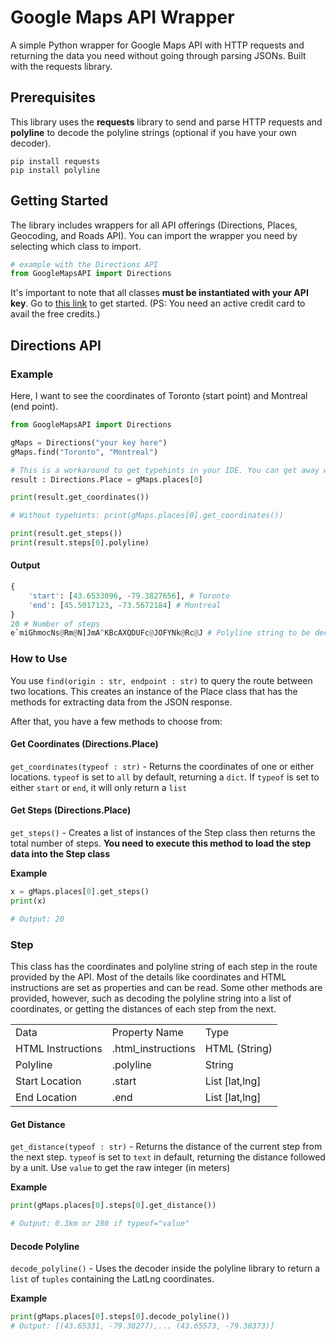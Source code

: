 # Google Maps API Wrapper
A simple Python wrapper for Google Maps API with HTTP requests and returning
the data you need without going through parsing JSONs. Built with the
requests library.

## Prerequisites
This library uses the **requests** library to send and parse HTTP requests and
**polyline** to decode the polyline strings (optional if you have your own
decoder).
```text
pip install requests
pip install polyline
```

## Getting Started
The library includes wrappers for all API offerings (Directions, Places, 
Geocoding, and Roads API). You can import the wrapper you need by selecting
which class to import.
```python
# example with the Directions API
from GoogleMapsAPI import Directions
```
It's important to note that all classes **must be instantiated with your API
key**. Go to [this link](https://console.cloud.google.com/) to get started.
(PS: You need an active credit card to avail the free credits.)
## Directions API
### Example
Here, I want to see the coordinates of Toronto (start point) and Montreal
(end point).
```python
from GoogleMapsAPI import Directions

gMaps = Directions("your key here")
gMaps.find("Toronto", "Montreal")

# This is a workaround to get typehints in your IDE. You can get away without it.
result : Directions.Place = gMaps.places[0]

print(result.get_coordinates())

# Without typehints: print(gMaps.places[0].get_coordinates())

print(result.get_steps())
print(result.steps[0].polyline)
```

#### Output
```python
{
    'start': [43.6533096, -79.3827656], # Toronto
    'end': [45.5017123, -73.5672184] # Montreal
}
20 # Number of steps
e`miGhmocNs@Rm@N]JmA^KBcAXQDUFc@JOFYNk@Rc@J # Polyline string to be decoded
```

### How to Use

You use ``find(origin : str, endpoint : str)`` to query the route between
two locations. This creates an instance of the Place class that has the methods
for extracting data from the JSON response.

After that, you have a few methods to choose from:

#### Get Coordinates (Directions.Place)
``get_coordinates(typeof : str)`` - Returns the coordinates of one or either
locations. ``typeof`` is set to ``all`` by default, returning a ``dict``. If
``typeof`` is set to either ``start`` or ``end``, it will only return a ``list``

#### Get Steps (Directions.Place)
``get_steps()`` - Creates a list of instances of the Step class then returns
the total number of steps. **You need to execute this method to load the
step data into the Step class**

**Example**
```python
x = gMaps.places[0].get_steps()
print(x)

# Output: 20
```

### Step

This class has the coordinates and polyline string of each step in the route
provided by the API. Most of the details like coordinates and HTML instructions
are set as properties and can be read. Some other methods are provided, however,
such as decoding the polyline string into a list of coordinates, or getting the
distances of each step from the next.

<table>
  <tr><td>Data</td><td>Property Name</td><td>Type</td></tr>
  <tr><td>HTML Instructions</td><td>.html_instructions</td><td>HTML (String)</td></tr>
  <tr><td>Polyline</td><td>.polyline</td><td>String</td></tr>
  <tr><td>Start Location</td><td>.start</td><td>List [lat,lng]</td></tr>
  <tr><td>End Location</td><td>.end</td><td>List [lat,lng]</td></tr>
</table>

#### Get Distance
``get_distance(typeof : str)`` - Returns the distance of the current step
from the next step. ``typeof`` is set to ``text`` in default, returning the
distance followed by a unit. Use ``value`` to get the raw integer (in meters)

**Example**
```python
print(gMaps.places[0].steps[0].get_distance())

# Output: 0.3km or 280 if typeof="value"
```

#### Decode Polyline
``decode_polyline()`` - Uses the decoder inside the polyline library to
return a ``list`` of ``tuples`` containing the LatLng coordinates.

**Example**
```python
print(gMaps.places[0].steps[0].decode_polyline())
# Output: [(43.65331, -79.38277),... (43.65573, -79.38373)]
```